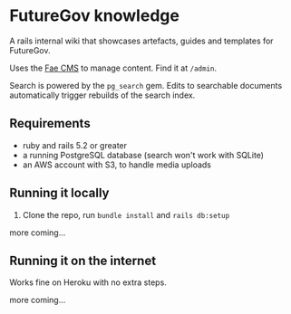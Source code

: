 # FutureGov knowledge

A rails internal wiki that showcases artefacts, guides and templates for FutureGov.

Uses the [Fae CMS](https://faecms.com/) to manage content. Find it at `/admin`.

Search is powered by the `pg_search` gem. Edits to searchable documents automatically trigger rebuilds of the search index.

## Requirements

- ruby and rails 5.2 or greater
- a running PostgreSQL database (search won't work with SQLite)
- an AWS account with S3, to handle media uploads

## Running it locally

1. Clone the repo, run `bundle install` and `rails db:setup`

more coming...

## Running it on the internet

Works fine on Heroku with no extra steps.

more coming...